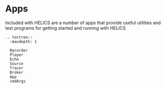 Apps
============

Included with HELICS are a number of apps that provide useful utilities and test programs for getting started and running with HELICS


```eval_rst
.. toctree::
  :maxdepth: 1

  Recorder
  Player
  Echo
  Source
  Tracer
  Broker
  App
  cmdArgs
```

